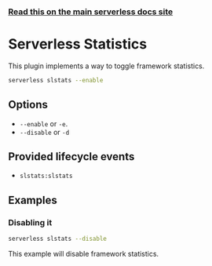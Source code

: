 <!--
title: Serverless Framework Commands - AWS Lambda - Serverless Stats
menuText: Serverless Stats
menuOrder: 14
description: Enables or disables Serverless Statistic logging within the Serverless Framework.
layout: Doc
-->

<!-- DOCS-SITE-LINK:START automatically generated  -->
### [Read this on the main serverless docs site](https://www.serverless.com/framework/docs/providers/aws/cli-reference/slstats)
<!-- DOCS-SITE-LINK:END -->

# Serverless Statistics

This plugin implements a way to toggle framework statistics.

```bash
serverless slstats --enable
```

## Options
- `--enable` or `-e`.
- `--disable` or `-d`

## Provided lifecycle events
- `slstats:slstats`

## Examples

### Disabling it

```bash
serverless slstats --disable
```

This example will disable framework statistics.
